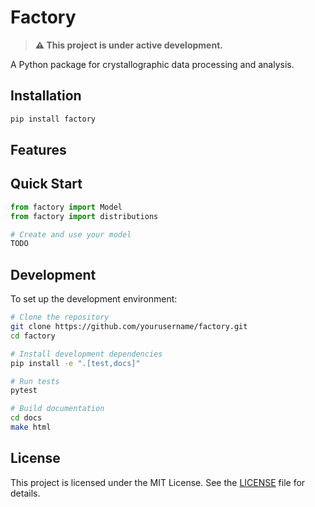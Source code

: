 # Factory

> **⚠️ This project is under active development.**  

A Python package for crystallographic data processing and analysis.

## Installation

```bash
pip install factory
```

## Features


## Quick Start

```python
from factory import Model
from factory import distributions

# Create and use your model
TODO
```

## Development

To set up the development environment:

```bash
# Clone the repository
git clone https://github.com/yourusername/factory.git
cd factory

# Install development dependencies
pip install -e ".[test,docs]"

# Run tests
pytest

# Build documentation
cd docs
make html
```

## License

This project is licensed under the MIT License. See the [LICENSE](./LICENSE) file for details.
